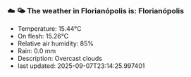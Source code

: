### ☁️ 🌤️  The weather in Florianópolis is: Florianópolis

- Temperature: 15.44°C
- On flesh: 15.26°C
- Relative air humidity: 85%
- Rain: 0.0 mm
- Description: Overcast clouds
- last updated: 2025-09-07T23:14:25.997401
